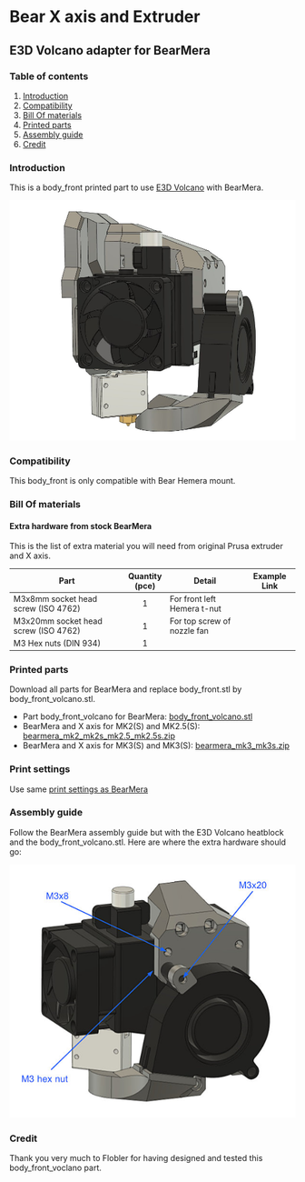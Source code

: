 # Bear X axis and Extruder

## E3D Volcano adapter for BearMera

### Table of contents
  1. [Introduction](#introduction)
  1. [Compatibility](#compatibility)
  1. [Bill Of materials](#bill-of-materials)
  1. [Printed parts](#printed-parts)
  1. [Assembly guide](#assembly-guide)
  1. [Credit](#credit)

### Introduction

This is a body_front printed part to use [E3D Volcano](https://e3d-online.com/volcano-block-for-sensor-cartridges) with BearMera.

![Bear Hemera Volcano](images/bear_hemera_volcano_01.jpg)



### Compatibility

This body_front is only compatible with Bear Hemera mount.



### Bill Of materials

#### Extra hardware from stock BearMera

This is the list of extra material you will need from original Prusa extruder and X axis.

| Part     | Quantity<br>(pce) | Detail | Example Link |
|----------|:---------------:|----------|--------------|
| M3x8mm socket head screw (ISO 4762)    | 1 | For front left Hemera t-nut | |
| M3x20mm socket head screw (ISO 4762)   | 1 | For top screw of nozzle fan | |
| M3 Hex nuts (DIN 934)                  | 1 | | |



### Printed parts

Download all parts for BearMera and replace body_front.stl by body_front_volcano.stl.

  * Part body_front_volcano for BearMera: [body_front_volcano.stl](printed_parts/stl/body_front_volcano.stl?raw=true)
  * BearMera and X axis for MK2(S) and MK2.5(S): [bearmera_mk2_mk2s_mk2.5_mk2.5s.zip](../../printed_parts/bearmera_mk2_mk2s_mk2.5_mk2.5s.zip?raw=true)
  * BearMera and X axis for MK3(S) and MK3(S): [bearmera_mk3_mk3s.zip](../../printed_parts/bearmera_mk3_mk3s.zip?raw=true)


### Print settings

Use same [print settings as BearMera](../../README.md#print-settings)



### Assembly guide

Follow the BearMera assembly guide but with the E3D Volcano heatblock and the body_front_volcano.stl. Here are where the extra hardware should go:

![Bear Hemera Volcano Assembly](images/bear_hemera_volcano_02.jpg)



### Credit

Thank you very much to Flobler for having designed and tested this body_front_voclano part.
